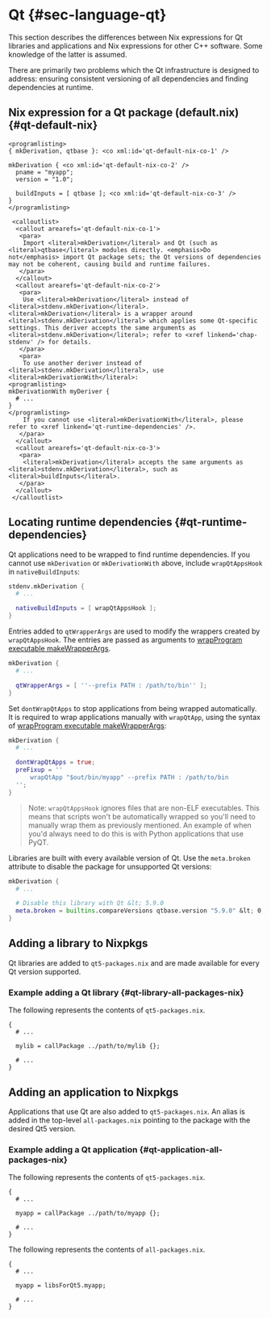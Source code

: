 # Qt {#sec-language-qt}

This section describes the differences between Nix expressions for Qt libraries and applications and Nix expressions for other C++ software. Some knowledge of the latter is assumed.

There are primarily two problems which the Qt infrastructure is designed to address: ensuring consistent versioning of all dependencies and finding dependencies at runtime.

## Nix expression for a Qt package (default.nix) {#qt-default-nix}

```{=docbook}
<programlisting>
{ mkDerivation, qtbase }: <co xml:id='qt-default-nix-co-1' />

mkDerivation { <co xml:id='qt-default-nix-co-2' />
  pname = "myapp";
  version = "1.0";

  buildInputs = [ qtbase ]; <co xml:id='qt-default-nix-co-3' />
}
</programlisting>

 <calloutlist>
  <callout arearefs='qt-default-nix-co-1'>
   <para>
    Import <literal>mkDerivation</literal> and Qt (such as <literal>qtbase</literal> modules directly. <emphasis>Do not</emphasis> import Qt package sets; the Qt versions of dependencies may not be coherent, causing build and runtime failures.
   </para>
  </callout>
  <callout arearefs='qt-default-nix-co-2'>
   <para>
    Use <literal>mkDerivation</literal> instead of <literal>stdenv.mkDerivation</literal>. <literal>mkDerivation</literal> is a wrapper around <literal>stdenv.mkDerivation</literal> which applies some Qt-specific settings. This deriver accepts the same arguments as <literal>stdenv.mkDerivation</literal>; refer to <xref linkend='chap-stdenv' /> for details.
   </para>
   <para>
    To use another deriver instead of <literal>stdenv.mkDerivation</literal>, use <literal>mkDerivationWith</literal>:
<programlisting>
mkDerivationWith myDeriver {
  # ...
}
</programlisting>
    If you cannot use <literal>mkDerivationWith</literal>, please refer to <xref linkend='qt-runtime-dependencies' />.
   </para>
  </callout>
  <callout arearefs='qt-default-nix-co-3'>
   <para>
    <literal>mkDerivation</literal> accepts the same arguments as <literal>stdenv.mkDerivation</literal>, such as <literal>buildInputs</literal>.
   </para>
  </callout>
 </calloutlist>
```

## Locating runtime dependencies {#qt-runtime-dependencies}
Qt applications need to be wrapped to find runtime dependencies. If you cannot use `mkDerivation` or `mkDerivationWith` above, include `wrapQtAppsHook` in `nativeBuildInputs`:

```nix
stdenv.mkDerivation {
  # ...

  nativeBuildInputs = [ wrapQtAppsHook ];
}
```
Entries added to `qtWrapperArgs` are used to modify the wrappers created by `wrapQtAppsHook`. The entries are passed as arguments to [wrapProgram executable makeWrapperArgs](#fun-wrapProgram).

```nix
mkDerivation {
  # ...

  qtWrapperArgs = [ ''--prefix PATH : /path/to/bin'' ];
}
```

Set `dontWrapQtApps` to stop applications from being wrapped automatically. It is required to wrap applications manually with `wrapQtApp`, using the syntax of [wrapProgram executable makeWrapperArgs](#fun-wrapProgram):

```nix
mkDerivation {
  # ...

  dontWrapQtApps = true;
  preFixup = ''
      wrapQtApp "$out/bin/myapp" --prefix PATH : /path/to/bin
  '';
}
```

> Note: `wrapQtAppsHook` ignores files that are non-ELF executables. This means that scripts won't be automatically wrapped so you'll need to manually wrap them as previously mentioned. An example of when you'd always need to do this is with Python applications that use PyQT.

Libraries are built with every available version of Qt. Use the `meta.broken` attribute to disable the package for unsupported Qt versions:

```nix
mkDerivation {
  # ...

  # Disable this library with Qt &lt; 5.9.0
  meta.broken = builtins.compareVersions qtbase.version "5.9.0" &lt; 0;
}
```
## Adding a library to Nixpkgs
Qt libraries are added to `qt5-packages.nix` and are made available for every Qt
version supported.
### Example adding a Qt library {#qt-library-all-packages-nix}

The following represents the contents of `qt5-packages.nix`.
```
{
  # ...

  mylib = callPackage ../path/to/mylib {};

  # ...
}
```
## Adding an application to Nixpkgs
Applications that use Qt are also added to `qt5-packages.nix`. An alias is added
in the top-level `all-packages.nix` pointing to the package with the desired Qt5 version.

### Example adding a Qt application {#qt-application-all-packages-nix}

The following represents the contents of `qt5-packages.nix`.
```
{
  # ...

  myapp = callPackage ../path/to/myapp {};

  # ...
}
```

The following represents the contents of `all-packages.nix`.
```
{
  # ...

  myapp = libsForQt5.myapp;

  # ...
}
```
